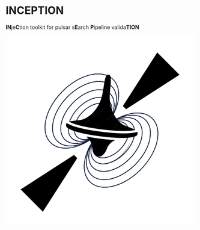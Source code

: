 # **INCEPTION**

**IN**je**C**tion toolkit for pulsar s**E**arch **P**ipeline valida**TION**

![](assets/INCEPTION_logo.png)
